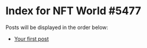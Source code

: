 # Index for NFT World #5477
Posts will be displayed in the order below:

- [Your first post](./001-first.md)

